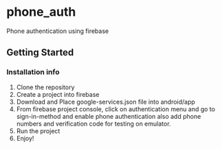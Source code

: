 # phone_auth

Phone authentication using firebase

## Getting Started

### Installation info
1. Clone the repository
2. Create a project into firebase
3. Download and Place google-services.json file into android/app
4. From firebase project console, click on authentication menu and go to sign-in-method and enable phone authentication also add phone numbers and verification code for testing on emulator.
6. Run the project
5. Enjoy!
